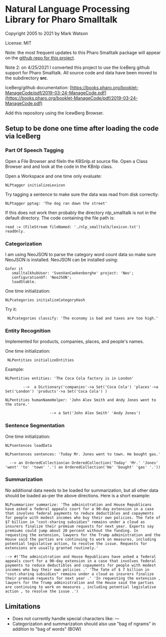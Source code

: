 # Natural Language Processing Library for Pharo Smalltalk

Copyright 2005 to 2021 by Mark Watson

License: MIT

Note: the most frequent updates to this Pharo Smalltalk package will appear on the [github repo for this project](https://github.com/mark-watson/nlp_smalltalk). 

Note 2: on 4/25/2021 I converted this project to use the IceBerg github support for Pharo Smalltalk. All source code and data have been moved to the subdirectory **src**. 

IceBerg/github documentation: [https://books.pharo.org/booklet-ManageCode/pdf/2019-03-24-ManageCode.pdf](https://books.pharo.org/booklet-ManageCode/pdf/2019-03-24-ManageCode.pdf)

Add this repository using the IcewBerg Browser.

## Setup to be done one time after loading the code via IceBerg


### Part Of Speech Tagging

Open a File Browser and fileIn the KBSnlp.st source file. Open a Class Browser
and and look at the code in the KBnlp class.

Open a Workspace and one time only evaluate:

    NLPtagger initializeLexicon

Try tagging a sentence to make sure the data was read from disk correctly:

    NLPtagger pptag: 'The dog ran down the street'

If this does not work then probably the directory nlp_smalltalk is not in the default directory. The code containing the file path is:

    read := (FileStream fileNamed: './nlp_smalltalk/lexicon.txt') readOnly.

### Categorization

I am using NeoJSON to parse the category word count data so make sure NeoJSON is installed. NeoJSON can be installed using:

    Gofer it
       smalltalkhubUser: 'SvenVanCaekenberghe' project: 'Neo';
       configurationOf: 'NeoJSON';
       loadStable.

One time initialization:

    NLPcategories initializeCategoryHash
    
Try it:

     NLPcategories classify: 'The economy is bad and taxes are too high.'
     
### Entity Recognition

Implemented for products, companies, places, and people's names.

One time initialization:

     NLPentities initializeEntities
     
Example:

    NLPentities entities: 'The Coca Cola factory is in London'
    
            -->  a Dictionary('companies'->a Set('Coca Cola') 'places'->a Set('London') 'products'->a Set('Coca Cola') )
    
    NLPentities humanNameHelper: 'John Alex Smith and Andy Jones went to the store.'
    
                        --> a Set('John Alex Smith' 'Andy Jones')

### Sentence Segmentation

One time initialization:

    NLPsentences loadData

    NLPsentences sentences: 'Today Mr. Jones went to town. He bought gas.'
    
      --> an OrderedCollection(an OrderedCollection('Today' 'Mr.' 'Jones' 'went' 'to' 'town' '.') an OrderedCollection('He' 'bought' 'gas' '.'))
      
### Summarization

No additional data needs to be loaded for summarization, but all other data should be loaded as-per the above directions. Here is a short example:

    NLPsummarizer summarize: 'The administration and House Republicans have asked a federal appeals court for a 90-day extension in a case that involves federal payments to reduce deductibles and copayments for people with modest incomes who buy their own policies. The fate of $7 billion in "cost-sharing subsidies" remains under a cloud as insurers finalize their premium requests for next year. Experts say premiums could jump about 20 percent without the funding. In requesting the extension, lawyers for the Trump administration and the House said the parties are continuing to work on measures, including potential legislative action, to resolve the issue. Requests for extensions are usually granted routinely.'
    
    --> #('The administration and House Republicans have asked a federal appeals court for a 90-day extension in a case that involves federal payments to reduce deductibles and copayments for people with modest incomes who buy their own policies .' 'The fate of $ 7 billion in "cost-sharing subsidies" remains under a cloud as insurers finalize their premium requests for next year .' 'In requesting the extension , lawyers for the Trump administration and the House said the parties are continuing to work on measures , including potential legislative action , to resolve the issue .')
    
## Limitations

- Does not currently handle special characters like: —
- Categorization and summarization should also use "bag of ngrams" in addition to "bag of words" (BOW)
